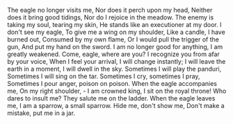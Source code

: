 The eagle no longer visits me, Nor does it perch upon my head,
Neither does it bring good tidings, Nor do I rejoice in the meadow.
The enemy is taking my soul, tearing my skin, He stands like an executioner at my door.
I don't see my eagle, To give me a wing on my shoulder,
Like a candle, I have burned out, Consumed by my own flame,
Or I would pull the trigger of the gun, And put my hand on the sword.
I am no longer good for anything, I am greatly weakened.
Come, eagle, where are you? I recognize you from afar by your voice,
When I feel your arrival, I will change instantly;
I will leave the earth in a moment, I will dwell in the sky.
Sometimes I will play the panduri, Sometimes I will sing on the tar.
Sometimes I cry, sometimes I pray, Sometimes I pour anger, poison on poison.
When the eagle accompanies me, On my right shoulder, -
I am crowned king, I sit on the royal throne!
Who dares to insult me? They salute me on the ladder.
When the eagle leaves me, I am a sparrow, a small sparrow.
Hide me, don't show me, Don't make a mistake, put me in a jar.